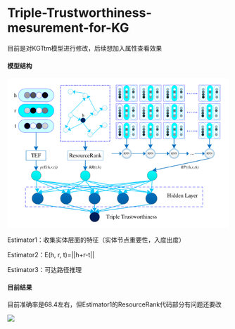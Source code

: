 # Triple-Trustworthiness-mesurement-for-KG

目前是对KGTtm模型进行修改，后续想加入属性查看效果

#### 模型结构

<img src="./images/1.png" alt="test" style="zoom:80%;" />

Estimator1：收集实体层面的特征（实体节点重要性，入度出度）

Estimator2：E(h, r, t)=||h+r-t||

Estimator3：可达路径推理

#### 目前结果

目前准确率是68.4左右，但Estimator1的ResourceRank代码部分有问题还要改

![](D:\1github_repository\Trustworthiness\images\2.png)